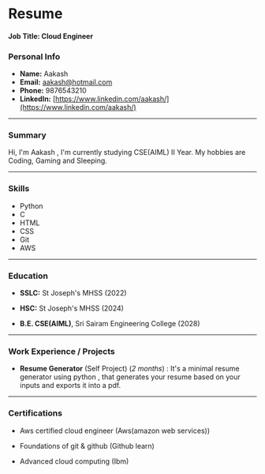 # Resume

#### **Job Title:** Cloud Engineer

### Personal Info
- **Name:** Aakash
- **Email:** aakash@hotmail.com
- **Phone:** 9876543210
- **LinkedIn:** [https://www.linkedin.com/aakash/](https://www.linkedin.com/aakash/)

---

### Summary
Hi, I'm Aakash , I'm currently studying CSE(AIML) II Year. My hobbies are Coding, Gaming and Sleeping.

---

### Skills
- Python
- C
- HTML
- CSS
- Git
- AWS

---

### Education

- **SSLC:** St Joseph's MHSS (2022)
- **HSC:** St Joseph's MHSS (2024)

- **B.E. CSE(AIML)**, Sri Sairam Engineering College (2028)

---

### Work Experience / Projects

- **Resume Generator** (Self Project)  (*2 months*) : 
It's a minimal resume generator using python , that generates your resume based on your inputs and exports it into a pdf.

---

### Certifications


 - Aws certified cloud engineer (Aws(amazon web services))

 - Foundations of git & github (Github learn)

 - Advanced cloud computing (Ibm)